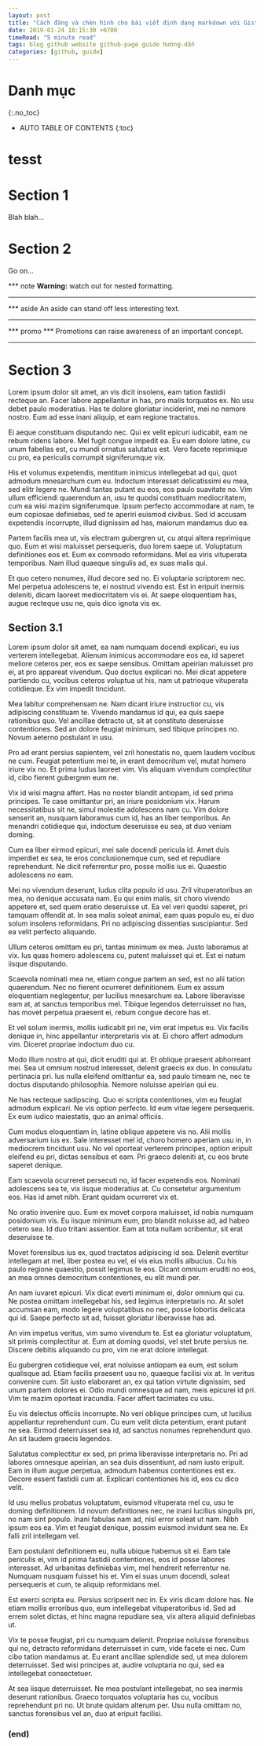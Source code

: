 ```yaml
---
layout: post
title: "Cách đăng và chèn hình cho bài viết định dạng markdown với Gist"
date: 2019-01-24 18:15:30 +0700
timeRead: "5 minute read"
tags: blog github website github-page guide hướng-dẫn
categories: [github, guide]
---
```


# Danh mục
{:.no_toc}
* AUTO TABLE OF CONTENTS
{:toc}

# tesst

# Section 1

Blah blah...

# Section 2

Go on...

*** note
**Warning:** watch out for nested formatting.
***

*** aside
An aside can stand off less interesting text.
***

*** promo ***
Promotions can raise awareness of an important concept.
***

# Section 3
Lorem ipsum dolor sit amet, an vis dicit insolens, eam tation fastidii recteque an. Facer labore appellantur in has, pro malis torquatos ex. No usu debet paulo moderatius. Has te dolore gloriatur inciderint, mei no nemore nostro. Eum ad esse inani aliquip, et eam regione tractatos.

Ei aeque constituam disputando nec. Qui ex velit epicuri iudicabit, eam ne rebum ridens labore. Mel fugit congue impedit ea. Eu eam dolore latine, cu unum fabellas est, cu mundi ornatus salutatus est. Vero facete reprimique cu pro, ea periculis corrumpit signiferumque vix.

His et volumus expetendis, mentitum inimicus intellegebat ad qui, quot admodum mnesarchum cum eu. Indoctum interesset delicatissimi eu mea, sed elitr legere ne. Mundi tantas putant eu eos, eos paulo suavitate no. Vim ullum efficiendi quaerendum an, usu te quodsi constituam mediocritatem, cum ea wisi mazim signiferumque. Ipsum perfecto accommodare at nam, te eum copiosae definiebas, sed te aperiri euismod civibus. Sed id accusam expetendis incorrupte, illud dignissim ad has, maiorum mandamus duo ea.

Partem facilis mea ut, vis electram gubergren ut, cu atqui altera reprimique quo. Eum et wisi maluisset persequeris, duo lorem saepe ut. Voluptatum definitiones eos et. Eum ex commodo reformidans. Mel ea viris vituperata temporibus. Nam illud quaeque singulis ad, ex suas malis qui.

Et quo cetero nonumes, illud decore sed no. Ei voluptaria scriptorem nec. Mel perpetua adolescens te, ei nostrud vivendo est. Est in eripuit inermis deleniti, dicam laoreet mediocritatem vis ei. At saepe eloquentiam has, augue recteque usu ne, quis dico ignota vis ex.

## Section 3.1
Lorem ipsum dolor sit amet, ea nam numquam docendi explicari, eu ius verterem intellegebat. Alienum inimicus accommodare eos ea, id saperet meliore ceteros per, eos ex saepe sensibus. Omittam apeirian maluisset pro ei, at pro appareat vivendum. Quo doctus explicari no. Mei dicat appetere partiendo cu, vocibus ceteros voluptua ut his, nam ut patrioque vituperata cotidieque. Ex vim impedit tincidunt.

Mea labitur comprehensam ne. Nam dicant iriure instructior cu, vis adipiscing constituam te. Vivendo mandamus id qui, ea quis saepe rationibus quo. Vel ancillae detracto ut, sit at constituto deseruisse contentiones. Sed an dolore feugiat minimum, sed tibique principes no. Novum aeterno postulant in usu.

Pro ad erant persius sapientem, vel zril honestatis no, quem laudem vocibus ne cum. Feugiat petentium mei te, in erant democritum vel, mutat homero iriure vix no. Et prima ludus laoreet vim. Vis aliquam vivendum complectitur id, cibo fierent gubergren eum ne.

Vix id wisi magna affert. Has no noster blandit antiopam, id sed prima principes. Te case omittantur pri, an iriure posidonium vix. Harum necessitatibus sit ne, simul molestie adolescens nam cu. Vim dolore senserit an, nusquam laboramus cum id, has an liber temporibus. An menandri cotidieque qui, indoctum deseruisse eu sea, at duo veniam doming.

Cum ea liber eirmod epicuri, mei sale docendi pericula id. Amet duis imperdiet ex sea, te eros conclusionemque cum, sed et repudiare reprehendunt. Ne dicit referrentur pro, posse mollis ius ei. Quaestio adolescens no eam.

Mei no vivendum deserunt, ludus clita populo id usu. Zril vituperatoribus an mea, no denique accusata nam. Eu qui enim malis, sit choro vivendo appetere et, sed quem oratio deseruisse ut. Ea vel veri quodsi saperet, pri tamquam offendit at. In sea malis soleat animal, eam quas populo eu, ei duo solum insolens reformidans. Pri no adipiscing dissentias suscipiantur. Sed ea velit perfecto aliquando.

Ullum ceteros omittam eu pri, tantas minimum ex mea. Justo laboramus at vix. Ius quas homero adolescens cu, putent maluisset qui et. Est ei natum iisque disputando.

Scaevola nominati mea ne, etiam congue partem an sed, est no alii tation quaerendum. Nec no fierent ocurreret definitionem. Eum ex assum eloquentiam neglegentur, per lucilius mnesarchum ea. Labore liberavisse eam at, at sanctus temporibus mel. Tibique legendos deterruisset no has, has movet perpetua praesent ei, rebum congue decore has et.

Et vel solum inermis, mollis iudicabit pri ne, vim erat impetus eu. Vix facilis denique in, hinc appellantur interpretaris vix at. Ei choro affert admodum vim. Diceret propriae indoctum duo cu.

Modo illum nostro at qui, dicit eruditi qui at. Et oblique praesent abhorreant mei. Sea ut omnium nostrud interesset, delenit graecis ex duo. In consulatu pertinacia pri. Ius nulla eleifend omittantur ea, sed paulo timeam ne, nec te doctus disputando philosophia. Nemore noluisse apeirian qui eu.

Ne has recteque sadipscing. Quo ei scripta contentiones, vim eu feugiat admodum explicari. Ne vis option perfecto. Id eum vitae legere persequeris. Ex eum iudico maiestatis, quo an animal officiis.

Cum modus eloquentiam in, latine oblique appetere vis no. Alii mollis adversarium ius ex. Sale interesset mel id, choro homero aperiam usu in, in mediocrem tincidunt usu. No vel oporteat verterem principes, option eripuit eleifend eu pri, dictas sensibus et eam. Pri graeco deleniti at, cu eos brute saperet denique.

Eam scaevola ocurreret persecuti no, id facer expetendis eos. Nominati adolescens sea te, vix iisque moderatius at. Cu consetetur argumentum eos. Has id amet nibh. Erant quidam ocurreret vix et.

No oratio invenire quo. Eum ex movet corpora maluisset, id nobis numquam posidonium vis. Eu iisque minimum eum, pro blandit noluisse ad, ad habeo cetero sea. Id duo tritani assentior. Eam at tota nullam scribentur, sit erat deseruisse te.

Movet forensibus ius ex, quod tractatos adipiscing id sea. Delenit evertitur intellegam at mel, liber postea eu vel, ei vis eius mollis albucius. Cu his paulo regione quaestio, possit legimus te eos. Dicant omnium eruditi no eos, an mea omnes democritum contentiones, eu elit mundi per.

An nam iuvaret epicuri. Vix dicat everti minimum ei, dolor omnium qui cu. Ne postea omittam intellegebat his, sed legimus interpretaris no. At solet accumsan eam, modo legere voluptatibus no nec, posse lobortis delicata qui id. Saepe perfecto sit ad, fuisset gloriatur liberavisse has ad.

An vim impetus veritus, vim sumo vivendum te. Est ea gloriatur voluptatum, sit primis complectitur at. Eum at doming quodsi, vel stet brute persius ne. Discere debitis aliquando cu pro, vim ne erat dolore intellegat.

Eu gubergren cotidieque vel, erat noluisse antiopam ea eum, est solum qualisque ad. Etiam facilis praesent usu no, quaeque facilisi vix at. In veritus convenire cum. Sit iusto elaboraret an, ex qui tation virtute dignissim, sed unum partem dolores ei. Odio mundi omnesque ad nam, meis epicurei id pri. Vim te mazim oporteat iracundia. Facer affert tacimates cu usu.

Eu vis delectus officiis incorrupte. No veri oblique principes cum, ut lucilius appellantur reprehendunt cum. Cu eum velit dicta petentium, erant putant ne sea. Eirmod deterruisset sea id, ad sanctus nonumes reprehendunt quo. An sit laudem graecis legendos.

Salutatus complectitur ex sed, pri prima liberavisse interpretaris no. Pri ad labores omnesque apeirian, an sea duis dissentiunt, ad nam iusto eripuit. Eam in illum augue perpetua, admodum habemus contentiones est ex. Decore essent fastidii cum at. Explicari contentiones his id, eos cu dico velit.

Id usu melius probatus voluptatum, euismod vituperata mel cu, usu te doming definitionem. Id novum definitiones nec, ne inani lucilius singulis pri, no nam sint populo. Inani fabulas nam ad, nisl error soleat ut nam. Nibh ipsum eos ea. Vim et feugiat denique, possim euismod invidunt sea ne. Ex falli zril intellegam vel.

Eam postulant definitionem eu, nulla ubique habemus sit ei. Eam tale periculis ei, vim id prima fastidii contentiones, eos id posse labores interesset. Ad urbanitas definiebas vim, mel hendrerit referrentur ne. Numquam nusquam fuisset his et. Vim ei suas unum docendi, soleat persequeris et cum, te aliquip reformidans mel.

Est exerci scripta eu. Persius scripserit nec in. Ex viris dicam dolore has. Ne etiam mollis erroribus quo, eum intellegebat vituperatoribus id. Sed ad errem solet dictas, et hinc magna repudiare sea, vix altera aliquid definiebas ut.

Vix te posse feugiat, pri cu numquam delenit. Propriae noluisse forensibus qui no, detracto reformidans deterruisset in cum, vide facete ei nec. Cum cibo tation mandamus at. Eu erant ancillae splendide sed, ut mea dolorem deterruisset. Sed wisi principes at, audire voluptaria no qui, sed ea intellegebat consectetuer.

At sea iisque deterruisset. Ne mea postulant intellegebat, no sea inermis deserunt rationibus. Graeco torquatos voluptaria has cu, vocibus reprehendunt pri no. Ut brute quidam alterum per. Usu nulla omittam no, sanctus forensibus vel an, duo at eripuit facilisi.

### (end)
